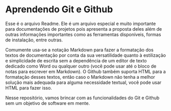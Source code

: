 
# Aprendendo Git e Github

Esse é o arquivo Readme. Ele é um arquivo especial e muito importante para documentações de projetos pois apresenta a proposta deles além de outras informações importantes como as ferramentas disponíveis, formas de instalação, entre outras.

Comumente usa-se a notação Markdown para fazer a formatação dos textos de documentação por conta da sua versatilidade quanto à estilização e simplicidade de escrita sem a dependência de um editor de texto dedicado como Word ou qualquer outro (você pode usar até o bloco de notas para escrever em Markdown). O Github também suporta HTML para a formatação desses textos, então caso o Markdown não tenha a melhor solução mais adequada para alguma necessidade textual, você pode usar HTML para fazer isso.

Nesse repositório, vamos brincar com as funcionalidades do Git e Github sem um objetivo de software em mente.
